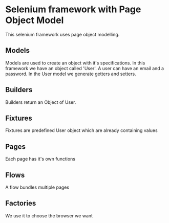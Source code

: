 # Selenium framework with Page Object Model

This selenium framework uses page object modelling.

## Models

Models are used to create an object with it's specifications.
In this framework we have an object called 'User'.
A user can have an email and a password.
In the User model we generate getters and setters.

## Builders

Builders return an Object of User.

## Fixtures

Fixtures are predefined User object which are already containing values

## Pages

Each page has it's own functions

## Flows

A flow bundles multiple pages

## Factories

We use it to choose the browser we want
